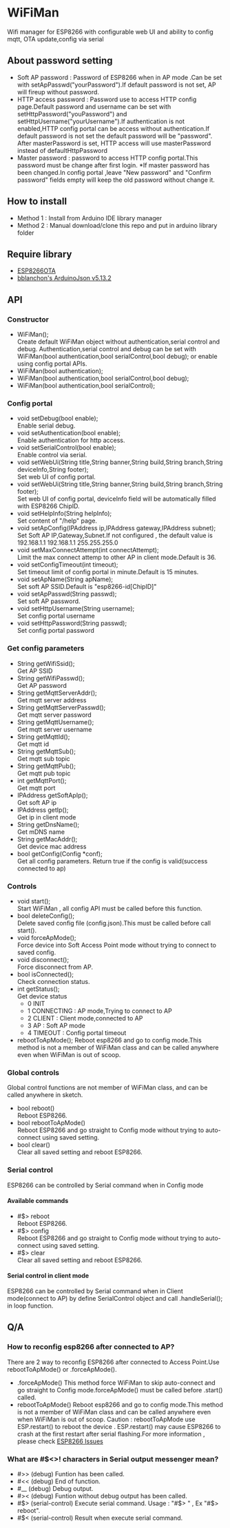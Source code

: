 # WiFiMan
Wifi manager for ESP8266 with configurable web UI and ability to config mqtt, OTA update,config via serial   

## About password setting
- Soft AP password : Password of ESP8266 when in AP mode .Can be set with setApPasswd("yourPassword").If default password is not set, AP will fireup without password.
- HTTP access password : Password use to access HTTP config page.Default password and username can be set with setHttpPassword("youPassword") and setHttpUsername("yourUsername").If authentication is not enabled,HTTP config portal can be access without authentication.If default password is not set the default password will be "password". After masterPassword is set, HTTP access will use masterPassword instead of defaultHttpPassword
- Master password : password to access HTTP config portal.This password must be change after first login.
*If master password has been changed.In config portal ,leave "New password" and "Confirm password" fields empty will keep the old password without change it.

## How to install 
- Method 1 : Install from Arduino IDE library manager 
- Method 2 : Manual download/clone this repo and put in arduino library folder

## Require library
- <a href="https://github.com/ChipTechno/ESP8266OTA">ESP8266OTA</a>
- <a href="https://github.com/bblanchon/ArduinoJson">bblanchon's ArduinoJson v5.13.2</a>

## API
### Constructor 
- WiFiMan();   
    Create default WiFiMan object without authentication,serial control and debug.
    Authentication,serial control and debug can be set with WiFiMan(bool authentication,bool serialControl,bool debug); or enable using config portal APIs.   
- WiFiMan(bool authentication);   
- WiFiMan(bool authentication,bool serialControl,bool debug);   
- WiFiMan(bool authentication,bool serialControl);   


### Config portal
- void setDebug(bool enable);   
    Enable serial debug.
- void setAuthentication(bool enable);   
    Enable authentication for http access.
- void setSerialControl(bool enable);   
    Enable control via serial.
- void setWebUi(String title,String banner,String build,String branch,String deviceInfo,String footer);   
    Set web UI of config portal.
- void setWebUi(String title,String banner,String build,String branch,String footer);   
    Set web UI of config portal, deviceInfo field will be automatically filled with ESP8266 ChipID.
- void setHelpInfo(String helpInfo);   
    Set content of "/help" page.
- void setApConfig(IPAddress ip,IPAddress gateway,IPAddress subnet);   
    Set Soft AP IP,Gateway,Subnet.If not configured , the default value is 192.168.1.1 192.168.1.1 255.255.255.0
- void setMaxConnectAttempt(int connectAttempt);   
    Limit the max connect attemp to other AP in client mode.Default is 36.
- void setConfigTimeout(int timeout);   
    Set timeout limit of config portal in minute.Default is 15 minutes.
- void setApName(String apName);  
    Set soft AP SSID.Default is "esp8266-id[ChipID]"
- void setApPasswd(String passwd);   
    Set soft AP password.
- void setHttpUsername(String username);   
    Set config portal username
- void setHttpPassword(String passwd);   
    Set config portal password
  
### Get config parameters
- String getWifiSsid();   
    Get AP SSID
- String getWifiPasswd();   
    Get AP password
- String getMqttServerAddr();   
    Get mqtt server address
- String getMqttServerPasswd();   
    Get mqtt server password
- String getMqttUsername();   
    Get mqtt server username
- String getMqttId();   
    Get mqtt id
- String getMqttSub();   
    Get mqtt sub topic
- String getMqttPub();   
    Get mqtt pub  topic 
- int getMqttPort();   
    Get mqtt port
- IPAddress getSoftApIp();   
    Get soft AP ip 
- IPAddress getIp();   
    Get ip in client mode
- String getDnsName();   
    Get mDNS name 
- String getMacAddr();   
    Get device mac address
- bool getConfig(Config *conf);   
    Get all config parameters. Return true if the config is valid(success connected to ap)

### Controls
- void start();   
    Start WiFiMan , all config API must be called before this function.
- bool deleteConfig();   
    Delete saved config file (config.json).This must be called before call start().
- void forceApMode();   
    Force device into Soft Access Point mode without trying to connect to saved config.
- void disconnect();  
    Force disconnect from AP.
- bool isConnected();   
    Check connection status.
- int getStatus();   
    Get device status   
    - 0 INIT   
    - 1 CONNECTING : AP mode,Trying to connect to AP   
    - 2 CLIENT : Client mode,connected to AP   
    - 3 AP : Soft AP mode   
    - 4 TIMEOUT : Config portal timeout  
- rebootToApMode();
Reboot esp8266 and go to config mode.This method is not a member of WiFiMan class and can be called anywhere even when WiFiMan is out of scoop.

### Global controls
Global control functions are not member of WiFiMan class, and can be called anywhere in sketch.
- bool reboot()   
    Reboot ESP8266.
- bool rebootToApMode()   
    Reboot ESP8266 and go straight to Config mode without trying to auto-connect using saved setting.
- bool clear()   
    Clear all saved setting and reboot ESP8266.

### Serial control
ESP8266 can be controlled by Serial command when in Config mode
#### Available commands
- #$> reboot   
    Reboot ESP8266.
- #$> config   
    Reboot ESP8266 and go straight to Config mode without trying to auto-connect using saved setting.
- #$> clear   
    Clear all saved setting and reboot ESP8266.
#### Serial control in client mode
ESP8266 can be controlled by Serial command when in Client mode(connect to AP) by define SerialControl object and call <SerialControlObjectName>.handleSerial(); in loop function.

## Q/A
### How to reconfig esp8266 after connected to AP?
There are 2 way to reconfig ESP8266 after connected to Access Point.Use rebootToApMode() or .forceApMode().
- <WiFiManClassName>.forceApMode()
This method force WiFiMan to skip auto-connect and go straight to Config mode.forceApMode() must be called before .start() called.
- rebootToApMode()
Reboot esp8266 and go to config mode.This method is not a member of WiFiMan class and can be called anywhere even when WiFiMan is out of scoop.
Caution : rebootToApMode use ESP.restart() to reboot the device . ESP.restart() may cause ESP8266 to crash at the first restart after serial flashing.For more information , please check [ESP8266 Issues](https://github.com/esp8266/Arduino/issues/1722)   
    
### What are #$<>! characters in Serial output messenger mean?
- #>> (debug) Funtion has been called.   
- #<< (debug) End of function.   
- #__ (debug) Debug output.   
- #>< (debug) Funtion without debug output has been called.   
- #$> (serial-control) Execute serial command. Usage : "#$> <command>" , Ex "#$> reboot".   
- #$< (serial-control) Result when execute serial command.   